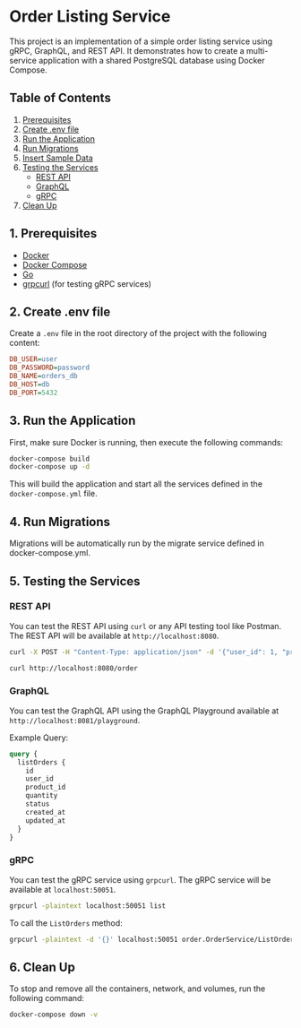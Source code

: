 
# Order Listing Service

This project is an implementation of a simple order listing service using gRPC, GraphQL, and REST API. It demonstrates how to create a multi-service application with a shared PostgreSQL database using Docker Compose.

## Table of Contents

1. [Prerequisites](#prerequisites)
2. [Create .env file](#create-env-file)
3. [Run the Application](#run-the-application)
4. [Run Migrations](#run-migrations)
5. [Insert Sample Data](#insert-sample-data)
6. [Testing the Services](#testing-the-services)
   - [REST API](#rest-api)
   - [GraphQL](#graphql)
   - [gRPC](#grpc)
7. [Clean Up](#clean-up)

## 1. Prerequisites

- [Docker](https://www.docker.com/get-started)
- [Docker Compose](https://docs.docker.com/compose/install/)
- [Go](https://golang.org/doc/install)
- [grpcurl](https://github.com/fullstorydev/grpcurl#installation) (for testing gRPC services)

## 2. Create .env file

Create a `.env` file in the root directory of the project with the following content:

```ini
DB_USER=user
DB_PASSWORD=password
DB_NAME=orders_db
DB_HOST=db
DB_PORT=5432
```

## 3. Run the Application

First, make sure Docker is running, then execute the following commands:

```bash
docker-compose build
docker-compose up -d
```

This will build the application and start all the services defined in the `docker-compose.yml` file.

## 4. Run Migrations

Migrations will be automatically run by the migrate service defined in docker-compose.yml.

## 5. Testing the Services

### REST API

You can test the REST API using `curl` or any API testing tool like Postman. The REST API will be available at `http://localhost:8080`.

```bash 
curl -X POST -H "Content-Type: application/json" -d '{"user_id": 1, "product_id": 101, "quantity": 2, "status": "pending"}' http://localhost:8080/order
```

```bash
curl http://localhost:8080/order
```

### GraphQL

You can test the GraphQL API using the GraphQL Playground available at `http://localhost:8081/playground`.

Example Query:

```graphql
query {
  listOrders {
    id
    user_id
    product_id
    quantity
    status
    created_at
    updated_at
  }
}
```

### gRPC

You can test the gRPC service using `grpcurl`. The gRPC service will be available at `localhost:50051`.

```bash
grpcurl -plaintext localhost:50051 list
```

To call the `ListOrders` method:

```bash
grpcurl -plaintext -d '{}' localhost:50051 order.OrderService/ListOrders
```

## 6. Clean Up

To stop and remove all the containers, network, and volumes, run the following command:

```bash
docker-compose down -v
```


